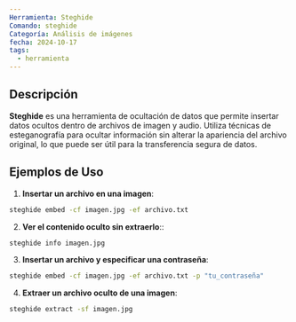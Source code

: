 ```yaml
---
Herramienta: Steghide
Comando: steghide
Categoría: Análisis de imágenes
fecha: 2024-10-17
tags:
  - herramienta
---
```


## Descripción 

**Steghide** es una herramienta de ocultación de datos que permite insertar datos ocultos dentro de archivos de imagen y audio. Utiliza técnicas de esteganografía para ocultar información sin alterar la apariencia del archivo original, lo que puede ser útil para la transferencia segura de datos.

## Ejemplos de Uso 

1. **Insertar un archivo en una imagen**: 

```bash 
steghide embed -cf imagen.jpg -ef archivo.txt
```

2. **Ver el contenido oculto sin extraerlo**:: 

```bash 
steghide info imagen.jpg
```

3. **Insertar un archivo y especificar una contraseña**:

```bash 
steghide embed -cf imagen.jpg -ef archivo.txt -p "tu_contraseña"
```

4. **Extraer un archivo oculto de una imagen**:

```bash 
steghide extract -sf imagen.jpg
```